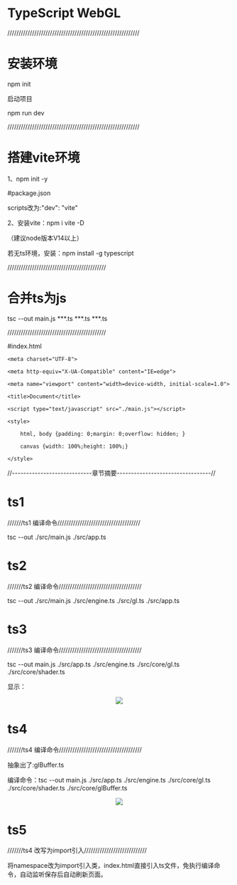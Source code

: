 # TypeScript WebGL

///////////////////////////////////////////////////////////

# 安装环境

npm init

启动项目

npm run dev

///////////////////////////////////////////////////////////

# 搭建vite环境

1、npm init -y

#package.json

scripts改为:"dev": "vite"

2、安装vite：npm i vite -D

（建议node版本V14以上）

若无ts环境，安装：npm install -g typescript

////////////////////////////////////////////

# 合并ts为js

tsc --out main.js ***.ts ***.ts ***.ts


////////////////////////////////////////////

#index.html

<!DOCTYPE html>

<html lang="en">
    
<head>
    
    <meta charset="UTF-8">
    
    <meta http-equiv="X-UA-Compatible" content="IE=edge">
    
    <meta name="viewport" content="width=device-width, initial-scale=1.0">
    
    <title>Document</title>
    
    <script type="text/javascript" src="./main.js"></script>
    
    <style>
        
        html, body {padding: 0;margin: 0;overflow: hidden; }
        
        canvas {width: 100%;height: 100%;} 
        
    </style>
    
</head>
    
<body>
    
</body>
    
</html>

//----------------------------章节摘要---------------------------------//

# ts1

///////ts1 编译命令/////////////////////////////////////

tsc --out ./src/main.js ./src/app.ts


# ts2

///////ts2 编译命令/////////////////////////////////////

tsc --out ./src/main.js ./src/engine.ts ./src/gl.ts ./src/app.ts


# ts3

///////ts3 编译命令/////////////////////////////////////

tsc --out main.js ./src/app.ts ./src/engine.ts ./src/core/gl.ts ./src/core/shader.ts

显示：

<div align="center">
  <img src="https://github.com/wlii/vite-typescript-webgl-plugin/blob/main/assets/ts3.png">
</div>

# ts4

///////ts4 编译命令/////////////////////////////////////

抽象出了:glBuffer.ts

编译命令：tsc --out main.js ./src/app.ts ./src/engine.ts ./src/core/gl.ts ./src/core/shader.ts ./src/core/glBuffer.ts

<div align="center">
  <img src="https://github.com/wlii/vite-typescript-webgl-plugin/blob/main/assets/ts4.png">
</div>


# ts5 

///////ts4 改写为import引入////////////////////////////

将namespace改为import引入类，index.html直接引入ts文件，免执行编译命令，自动监听保存后自动刷新页面。
